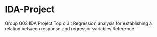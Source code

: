 # IDA-Project
Group G03 IDA Project
Topic 3 : Regression analysis for establishing a relation between response and regressor variables
Reference : 
